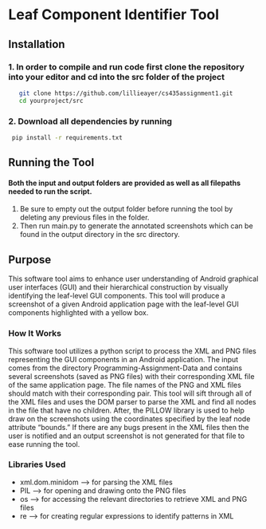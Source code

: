 # Leaf Component Identifier Tool

## Installation
### 1. In order to compile and run code first clone the repository into your editor and cd into the src folder of the project
```bash
   git clone https://github.com/lillieayer/cs435assignment1.git
   cd yourproject/src
```
### 2. Download all dependencies by running

```bash
 pip install -r requirements.txt
```
## Running the Tool

#### Both the input and output folders are provided as well as all filepaths needed to run the script. 
1. Be sure to empty out the output folder before running the tool by deleting any previous files in the folder.
2. Then run main.py to generate the annotated screenshots which can be found in the output directory in the src directory.

## Purpose

This software tool aims to enhance user understanding of Android graphical user interfaces (GUI) and their hierarchical construction by visually identifying the leaf-level GUI components. This tool will produce a screenshot of a given Android application page with the leaf-level GUI components highlighted with a yellow box. 

### How It Works

This software tool utilizes a python script to process the XML and PNG files representing the GUI components in an Android application. The input comes from the directory Programming-Assignment-Data and contains several screenshots (saved as PNG files) with their corresponding XML file of the same application page. The file names of the PNG and XML files should match with their corresponding pair. This tool will sift through all of the XML files and uses the DOM parser to parse the XML and find all nodes in the file that have no children. After, the PILLOW library is used to help draw on the screenshots using the coordinates specified by the leaf node attribute “bounds.” If there are any bugs present in the XML files then the user is notified and an output screenshot is not generated for that file to ease running the tool. 

### Libraries Used
   - xml.dom.minidom --> for parsing the XML files
   - PIL --> for opening and drawing onto the PNG files
   - os --> for accessing the relevant directories to retrieve XML and PNG files
   - re --> for creating regular expressions to identify patterns in XML
